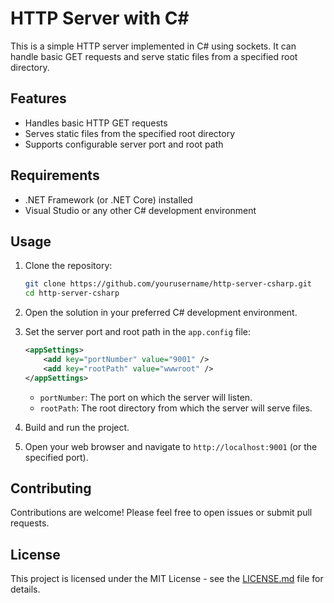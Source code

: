 # HTTP Server with C#

This is a simple HTTP server implemented in C# using sockets. It can handle basic GET requests and serve static files from a specified root directory.

## Features

- Handles basic HTTP GET requests
- Serves static files from the specified root directory
- Supports configurable server port and root path

## Requirements

- .NET Framework (or .NET Core) installed
- Visual Studio or any other C# development environment

## Usage

1. Clone the repository:

    ```bash
    git clone https://github.com/yourusername/http-server-csharp.git
    cd http-server-csharp
    ```

2. Open the solution in your preferred C# development environment.

3. Set the server port and root path in the `app.config` file:

    ```xml
    <appSettings>
        <add key="portNumber" value="9001" />
        <add key="rootPath" value="wwwroot" />
    </appSettings>
    ```

    - `portNumber`: The port on which the server will listen.
    - `rootPath`: The root directory from which the server will serve files.

4. Build and run the project.

5. Open your web browser and navigate to `http://localhost:9001` (or the specified port).

## Contributing

Contributions are welcome! Please feel free to open issues or submit pull requests.

## License

This project is licensed under the MIT License - see the [LICENSE.md](LICENSE.md) file for details.
